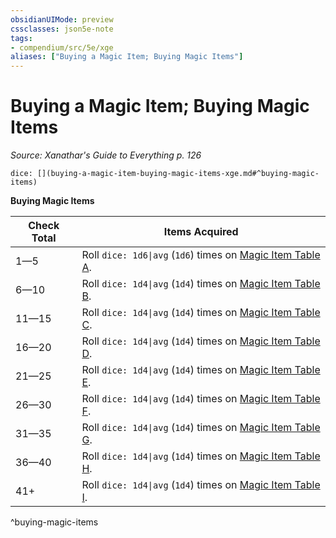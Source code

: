 ```yaml
---
obsidianUIMode: preview
cssclasses: json5e-note
tags:
- compendium/src/5e/xge
aliases: ["Buying a Magic Item; Buying Magic Items"]
---
```

# Buying a Magic Item; Buying Magic Items
*Source: Xanathar's Guide to Everything p. 126* 

`dice: [](buying-a-magic-item-buying-magic-items-xge.md#^buying-magic-items)`

**Buying Magic Items**

| Check Total | Items Acquired |
|-------------|----------------|
| 1—5 | Roll `dice: 1d6\|avg` (`1d6`) times on [Magic Item Table A](4-Resources/Compendium/tables/magic-item-table-a.md). |
| 6—10 | Roll `dice: 1d4\|avg` (`1d4`) times on [Magic Item Table B](4-Resources/Compendium/tables/magic-item-table-b.md). |
| 11—15 | Roll `dice: 1d4\|avg` (`1d4`) times on [Magic Item Table C](4-Resources/Compendium/tables/magic-item-table-c.md). |
| 16—20 | Roll `dice: 1d4\|avg` (`1d4`) times on [Magic Item Table D](4-Resources/Compendium/tables/magic-item-table-d.md). |
| 21—25 | Roll `dice: 1d4\|avg` (`1d4`) times on [Magic Item Table E](4-Resources/Compendium/tables/magic-item-table-e.md). |
| 26—30 | Roll `dice: 1d4\|avg` (`1d4`) times on [Magic Item Table F](4-Resources/Compendium/tables/magic-item-table-f.md). |
| 31—35 | Roll `dice: 1d4\|avg` (`1d4`) times on [Magic Item Table G](4-Resources/Compendium/tables/magic-item-table-g.md). |
| 36—40 | Roll `dice: 1d4\|avg` (`1d4`) times on [Magic Item Table H](4-Resources/Compendium/tables/magic-item-table-h.md). |
| 41+ | Roll `dice: 1d4\|avg` (`1d4`) times on [Magic Item Table I](4-Resources/Compendium/tables/magic-item-table-i.md). |
^buying-magic-items